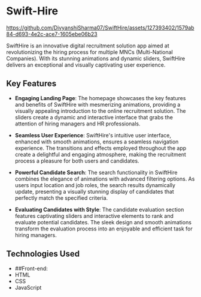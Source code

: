 # Swift-Hire
https://github.com/DivyanshiSharma07/SwiftHire/assets/127393402/1579ab84-d693-4e2c-ace7-1605ebe06b23


SwiftHire is an innovative digital recruitment solution app aimed at revolutionizing the hiring process for multiple MNCs (Multi-National Companies). With its stunning animations and dynamic sliders, SwiftHire delivers an exceptional and visually captivating user experience.

## Key Features

- **Engaging Landing Page**: The homepage showcases the key features and benefits of SwiftHire with mesmerizing animations, providing a visually appealing introduction to the online recruitment solution. The sliders create a dynamic and interactive interface that grabs the attention of hiring managers and HR professionals.

- **Seamless User Experience**: SwiftHire's intuitive user interface, enhanced with smooth animations, ensures a seamless navigation experience. The transitions and effects employed throughout the app create a delightful and engaging atmosphere, making the recruitment process a pleasure for both users and candidates.

- **Powerful Candidate Search**: The search functionality in SwiftHire combines the elegance of animations with advanced filtering options. As users input location and job roles, the search results dynamically update, presenting a visually stunning display of candidates that perfectly match the specified criteria.

- **Evaluating Candidates with Style**: The candidate evaluation section features captivating sliders and interactive elements to rank and evaluate potential candidates. The sleek design and smooth animations transform the evaluation process into an enjoyable and efficient task for hiring managers.

## Technologies Used

- ##Front-end:
-  HTML
-  CSS
-  JavaScript
  
